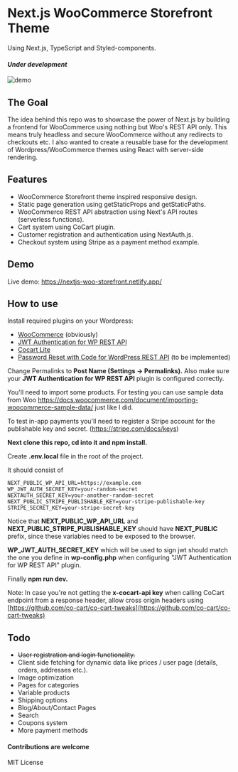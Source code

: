 # Next.js WooCommerce Storefront Theme 
Using Next.js, TypeScript and Styled-components.

#### *Under development*

![demo](https://github.com/Onixaz/nextjs-woocommerce-storefront/blob/main/public/demo.gif)




## The Goal

The idea behind this repo was to showcase the power of Next.js by building a frontend for WooCommerce using nothing but Woo's REST API only. This means truly headless and secure WooCommerce without any redirects to checkouts etc. I also wanted to create a reusable base for the development of Wordpress/WooCommerce themes using React with server-side rendering.




## Features
* WooCommerce Storefront theme inspired responsive design.
* Static page generation using getStaticProps and getStaticPaths.
* WooCommerce REST API abstraction using Next's API routes (serverless functions).
* Cart system using CoCart plugin.
* Customer registration and authentication using NextAuth.js. 
* Checkout system using Stripe as a payment method example.


## Demo



Live demo: https://nextjs-woo-storefront.netlify.app/


## How to use

Install required plugins on your Wordpress:
* [WooCommerce](https://wordpress.org/plugins/woocommerce/) (obviously)
* [JWT Authentication for WP REST API](https://wordpress.org/plugins/jwt-authentication-for-wp-rest-api/)
* [Cocart Lite](https://wordpress.org/plugins/cart-rest-api-for-woocommerce)
* [Password Reset with Code for WordPress REST API](https://wordpress.org/plugins/bdvs-password-reset/) (to be implemented)

Change Permalinks to **Post Name (Settings -> Permalinks).** Also make sure your **JWT Authentication for WP REST API** plugin is configured correctly. 


You'll need to import some products. For testing you can use sample data from Woo https://docs.woocommerce.com/document/importing-woocommerce-sample-data/ just like I did.

To test in-app payments you'll need to register a Stripe account for the publishable key and secret. (https://stripe.com/docs/keys) 

**Next clone this repo, cd into it and npm install.**

Create **.env.local** file in the root of the project. 

It should consist of 


``` 
NEXT_PUBLIC_WP_API_URL=https://example.com
WP_JWT_AUTH_SECRET_KEY=your-random-secret
NEXTAUTH_SECRET_KEY=your-another-random-secret
NEXT_PUBLIC_STRIPE_PUBLISHABLE_KEY=your-stripe-publishable-key
STRIPE_SECRET_KEY=your-stripe-secret-key

```

Notice that **NEXT_PUBLIC_WP_API_URL** and **NEXT_PUBLIC_STRIPE_PUBLISHABLE_KEY** should have **NEXT_PUBLIC** prefix, since these variables need to be exposed to the browser. 

**WP_JWT_AUTH_SECRET_KEY** which will be used to sign jwt should match the one you define in **wp-config.php** when configuring "JWT Authentication for WP REST API" plugin.

Finally **npm run dev.**

Note: In case you're not getting the **x-cocart-api key** when calling CoCart endpoint from a response header, allow cross origin headers using [https://github.com/co-cart/co-cart-tweaks](https://github.com/co-cart/co-cart-tweaks)

##  Todo

* ~~User registration and login functionality.~~
* Client side fetching for dynamic data like prices / user page (details, orders, addresses etc.).
* Image optimization
* Pages for categories
* Variable products
* Shipping options
* Blog/About/Contact Pages
* Search
* Coupons system
* More payment methods


#### Contributions are welcome

MIT License
